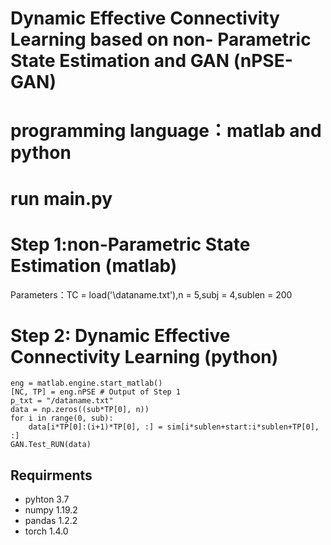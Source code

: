 # Dynamic Effective Connectivity Learning based on non- Parametric State Estimation and GAN (nPSE-GAN)
# programming language：matlab and python
# run  main.py
# Step 1:non-Parametric State Estimation (matlab)
Parameters：TC = load('\dataname.txt'),n = 5,subj = 4,sublen = 200
# Step 2: Dynamic Effective Connectivity Learning (python)
    eng = matlab.engine.start_matlab()
    [NC, TP] = eng.nPSE # Output of Step 1
    p_txt = "/dataname.txt"
    data = np.zeros((sub*TP[0], n))
    for i in range(0, sub):
        data[i*TP[0]:(i+1)*TP[0], :] = sim[i*sublen+start:i*sublen+TP[0], :]
    GAN.Test_RUN(data)

## Requirments
* pyhton 3.7
* numpy 1.19.2
* pandas 1.2.2
* torch 1.4.0
